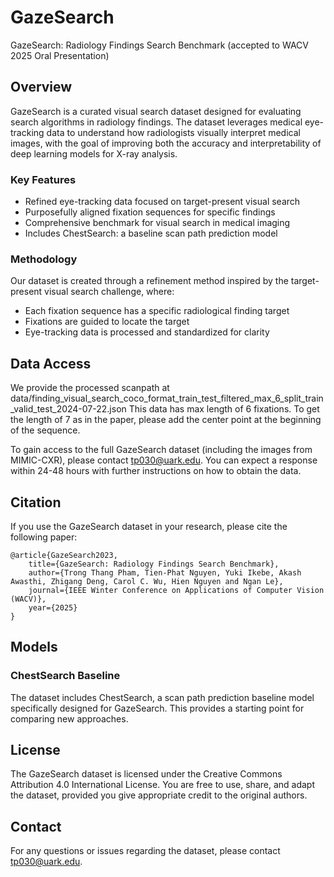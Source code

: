 # GazeSearch
GazeSearch: Radiology Findings Search Benchmark (accepted to WACV 2025 Oral Presentation)

## Overview

GazeSearch is a curated visual search dataset designed for evaluating search algorithms in radiology findings. The dataset leverages medical eye-tracking data to understand how radiologists visually interpret medical images, with the goal of improving both the accuracy and interpretability of deep learning models for X-ray analysis.

### Key Features
- Refined eye-tracking data focused on target-present visual search
- Purposefully aligned fixation sequences for specific findings
- Comprehensive benchmark for visual search in medical imaging
- Includes ChestSearch: a baseline scan path prediction model

### Methodology
Our dataset is created through a refinement method inspired by the target-present visual search challenge, where:
- Each fixation sequence has a specific radiological finding target
- Fixations are guided to locate the target
- Eye-tracking data is processed and standardized for clarity

## Data Access
We provide the processed scanpath at data/finding_visual_search_coco_format_train_test_filtered_max_6_split_train_valid_test_2024-07-22.json 
This data has max length of 6 fixations. To get the length of 7 as in the paper, please add the center point at the beginning of the sequence.

To gain access to the full GazeSearch dataset (including the images from MIMIC-CXR), please contact tp030@uark.edu. You can expect a response within 24-48 hours with further instructions on how to obtain the data.

## Citation

If you use the GazeSearch dataset in your research, please cite the following paper:

```
@article{GazeSearch2023,
    title={GazeSearch: Radiology Findings Search Benchmark},
    author={Trong Thang Pham, Tien-Phat Nguyen, Yuki Ikebe, Akash Awasthi, Zhigang Deng, Carol C. Wu, Hien Nguyen and Ngan Le},
    journal={IEEE Winter Conference on Applications of Computer Vision (WACV)},
    year={2025}
}
```

## Models

### ChestSearch Baseline
The dataset includes ChestSearch, a scan path prediction baseline model specifically designed for GazeSearch. This provides a starting point for comparing new approaches.



## License

The GazeSearch dataset is licensed under the Creative Commons Attribution 4.0 International License. You are free to use, share, and adapt the dataset, provided you give appropriate credit to the original authors.

## Contact

For any questions or issues regarding the dataset, please contact tp030@uark.edu.